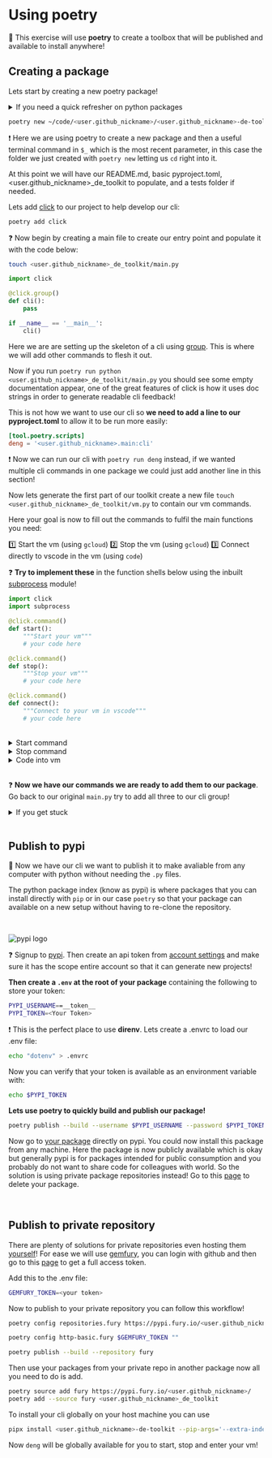 # Using poetry

🎯 This exercise will use **poetry** to create a toolbox that will be published and available to install anywhere!

## Creating a package

Lets start by creating a new poetry package!

<details>
<summary markdown='span'>If you need a quick refresher on python packages</summary>
https://docs.python.org/3/tutorial/modules.html
</details>


```bash
poetry new ~/code/<user.github_nickname>/<user.github_nickname>-de-toolkit && cd $_
```

❗️ Here we are using poetry to create a new package and then a useful terminal command in `$_` which is the most recent parameter, in this case the folder we just created with `poetry new` letting us `cd` right into it.

At this point we will have our README.md, basic pyproject.toml, <user.github_nickname>_de_toolkit to populate, and a tests folder if needed.

Lets add [click](https://click.palletsprojects.com/en/8.1.x/) to our project to help develop our cli:
```bash
poetry add click
```

❓ Now begin by creating a main file to create our entry point and populate it with the code below:

```bash
touch <user.github_nickname>_de_toolkit/main.py
```

```python
import click

@click.group()
def cli():
    pass

if __name__ == '__main__':
    cli()
```

Here we are are setting up the skeleton of a cli using [group](https://click.palletsprojects.com/en/8.1.x/commands/). This is where we will add other commands to flesh it out.

Now if you run `poetry run python <user.github_nickname>_de_toolkit/main.py` you should see some empty
documentation appear, one of the great features of click is how it uses doc strings in order to generate readable cli feedback!

This is not how we want to use our cli so **we need to add a line to our pyproject.toml** to allow it to be run more easily:

```toml
[tool.poetry.scripts]
deng = '<user.github_nickname>.main:cli'
```
❗️ Now we can run our cli with `poetry run deng` instead, if we wanted multiple cli commands in one package we could just add another line in this section!

Now lets generate the first part of our toolkit create a new file `touch <user.github_nickname>_de_toolkit/vm.py` to contain our vm commands.

Here your goal is now to fill out the commands to fulfil the main functions you need:

1️⃣ Start the vm (using `gcloud`)
2️⃣ Stop the vm (using `gcloud`)
3️⃣ Connect directly to vscode in the vm (using `code`)

❓ **Try to implement these** in the function shells below using the inbuilt [subprocess](https://docs.python.org/3/library/subprocess.html) module!

```python
import click
import subprocess

@click.command()
def start():
    """Start your vm"""
    # your code here

@click.command()
def stop():
    """Stop your vm"""
    # your code here

@click.command()
def connect():
    """Connect to your vm in vscode"""
    # your code here
```

<br>

<details>
<summary markdown='span'>Start command</summary>

```bash
gcloud compute instances start --zone=<vm zone> <vm name>
```

</details>

<details>
<summary markdown='span'>Stop command</summary>

```bash
gcloud compute instances stop --zone=<vm zone> <vm name>
```

</details>

<details>
<summary markdown='span'>Code into vm</summary>

```bash
code --folder-uri vscode-remote://ssh-remote+<vm ip><path inside vm>
```

</details>

<br>

❓ **Now we have our commands we are ready to add them to our package**. Go back to our original `main.py` try to add all three to our cli group!

<details>
<summary markdown='span'>If you get stuck</summary>

```bash
cli.add_command(<your command>)
```

</details>

<br>

## Publish to pypi

🎯 Now we have our cli we want to publish it to make avaliable from any computer with python without needing the `.py` files.

The python package index (know as pypi) is where packages that you can install directly with `pip` or in our case `poetry` so that your package can available on a new setup without having to re-clone the repository.

<br>

![pypi logo](https://wagon-public-datasets.s3.amazonaws.com/data-engineering/W0D1/pypi-logo.png)

❓ Signup to [pypi](https://pypi.org/account/register/). Then create an api token from
[account settings](https://pypi.org/manage/account/) and make sure it has the scope entire account so that it can generate new projects!

**Then create a `.env` at the root of your package** containing the following to store your token:

```bash
PYPI_USERNAME==__token__
PYPI_TOKEN=<Your Token>
```

❗️ This is the perfect place to use **direnv**. Lets create a .envrc to load our .env file:

```bash
echo "dotenv" > .envrc
```

Now you can verify that your token is available as an environment variable with:
```bash
echo $PYPI_TOKEN
```

**Lets use poetry to quickly build and publish our package!**

```bash
poetry publish --build --username $PYPI_USERNAME --password $PYPI_TOKEN
```

Now go to [your package](https://pypi.org/project/<user.github_nickname>-de-toolkit/) directly on pypi. You could now install this package from any machine. Here the package is now publicly available which is okay but generally pypi is for packages intended for public consumption and you probably do not want to share code for colleagues with world. So the solution is using private package repositories instead! Go to this [page](https://pypi.org/manage/project/<user.github_nickname>-de-toolkit-de-toolkit/settings/) to delete your package.

<br>

## Publish to private repository


There are plenty of solutions for private repositories even hosting them [yourself](https://pypi.org/project/pypiserver/)! For ease we will use [gemfury](https://gemfury.com/), you can login with github and then go to this [page](https://manage.fury.io/manage/<user.github_nickname>/tokens/full) to get a full access token.

Add this to the .env file:

```bash
GEMFURY_TOKEN=<your token>
```

Now to publish to your private repository you can follow this workflow!

```bash
poetry config repositories.fury https://pypi.fury.io/<user.github_nickname>/

poetry config http-basic.fury $GEMFURY_TOKEN ""

poetry publish --build --repository fury
```

Then use your packages from your private repo in another package now all you need to do is add.

```bash
poetry source add fury https://pypi.fury.io/<user.github_nickname>/
poetry add --source fury <user.github_nickname>_de_toolkit
```

To install your cli globally on your host machine you can use
```bash
pipx install <user.github_nickname>-de-toolkit --pip-args='--extra-index-url https://<deploy_token>@repo.fury.io/<user.github_nickname>/'
```
Now `deng` will be globally available for you to start, stop and enter your vm!

